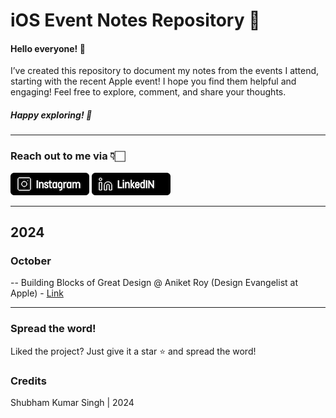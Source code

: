 # iOS Event Notes Repository 🎉 

#### Hello everyone! 👋 

I’ve created this repository to document my notes from the events I attend, starting with the recent Apple event!
I hope you find them helpful and engaging! Feel free to explore, comment, and share your thoughts.

#####  Happy exploring! 🚀

---

### Reach out to me via 👇🏻

[![Instagram](https://raw.githubusercontent.com/Shubham0812/SearchX/master/insta.png)](https://www.instagram.com/shubham_iosdev/) [![Linkedin](https://raw.githubusercontent.com/Shubham0812/SearchX/master/linkedIn.png)](https://www.linkedin.com/in/shubham0812/)

---

## 2024

### October

-- Building Blocks of Great Design @ Aniket Roy (Design Evangelist at Apple) - [Link](https://github.com/Shubham0812/iOS-Event-Notes/blob/main/2024/%5B18-OCT%5D-Building-Blocks-of-Great-Design.md)






---
### Spread the word!
Liked the project? Just give it a star ⭐️ and spread the word!

### Credits
Shubham Kumar Singh | 2024




